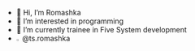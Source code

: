 - 👋 Hi, I’m Romashka
- 👀 I’m interested in programming
- 🌱 I’m currently trainee in Five System development 
- <img src="https://user-images.githubusercontent.com/114067725/191476589-60188ff7-3bfc-4da3-876a-919ab9408dfa.png" width=1.5% height=1.5%> @ts.romashka
